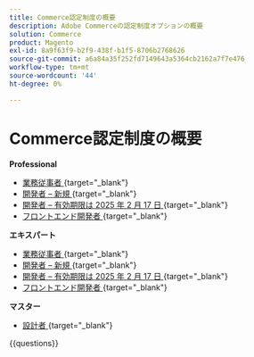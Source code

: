```yaml
---
title: Commerce認定制度の概要
description: Adobe Commerceの認定制度オプションの概要
solution: Commerce
product: Magento
exl-id: 8a9f63f9-b2f9-438f-b1f5-8706b2768626
source-git-commit: a6a84a35f252fd7149643a5364cb2162a7f7e476
workflow-type: tm+mt
source-wordcount: '44'
ht-degree: 0%

---
```


# Commerce認定制度の概要

**Professional**

* [ 業務従事者 ](https://certification.adobe.com/certification/business-practitioner-professional){target="_blank"} <!--AD0-E712-->
* [ 開発者 – 新規 ](https://certification.adobe.com/certification/adobe-commerce-developer-professional-v2){target="_blank"} <!--AD0-E724-->
* [ 開発者 – 有効期限は 2025 年 2 月 17 日 ](https://certification.adobe.com/certification/commerce-developer-professional){target="_blank"} <!--AD0-E717-->
* [ フロントエンド開発者 ](https://certification.adobe.com/certification/front-end-developer-professional){target="_blank"} <!--AD0-E721-->

**エキスパート**

* [ 業務従事者 ](https://certification.adobe.com/certification/adobe-commerce-business-practitioner-expert){target="_blank"} <!--AD0-E708-->
* [ 開発者 – 新規 ](https://certification.adobe.com/certification/adobe-commerce-developer-expert-v2){target="_blank"} <!--AD0-E716-->
* [ 開発者 – 有効期限は 2025 年 2 月 17 日 ](https://certification.adobe.com/certification/adobe-commerce-developer-expert){target="_blank"} <!--AD0-E716-->
* [ フロントエンド開発者 ](https://certification.adobe.com/certification/front-end-developer-expert){target="_blank"} <!--AD0-E720-->

**マスター**

* [ 設計者 ](https://certification.adobe.com/certification/commerce-architect-master){target="_blank"} <!--AD0-E722-->

{{questions}}

